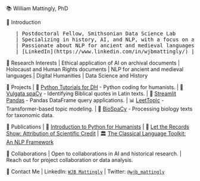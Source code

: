 📚 William Mattingly, PhD

📕 Introduction
<pre>
   | Postdoctoral Fellow, Smithsonian Data Science Lab
   | Specializing in history, AI, and NLP, with a focus on archival documents.
   | Passionate about NLP for ancient and medieval languages.
   | [LinkedIn](https://www.linkedin.com/in/wjbmattingly/) | [Twitter](https://twitter.com/wjb_mattingly)
</pre>
📘 Research Interests
   | Ethical application of AI on archival documents
   | Holocaust and Human Rights documents
   | NLP for ancient and medieval languages
   | Digital Humanities
   | Data Science and History

📙 Projects
   | 🐍 [Python Tutorials for DH](https://www.youtube.com/pythontutorialsfordigitalhumanities) - Python coding for humanists.
   | 📖 [Vulgata spaCy](https://github.com/wjbmattingly/vulgata-spacy) - Identifying Biblical quotes in Latin texts.
   | 🐼 [Streamlit Pandas](https://github.com/wjbmattingly/streamlit-pandas) - Pandas DataFrame query applications.
   | 📊 [LeetTopic](https://github.com/wjbmattingly/leet-topic) - Transformer-based topic modeling.
   | 🧬 [BioSpaCy](https://github.com/wjbmattingly/biospacy) - Processing biology texts for taxonomic data.

📗 Publications
   | 📖 [Introduction to Python for Humanists](https://www.routledge.com/Introduction-to-Python-for-Humanists/Mattingly/p/book/9781032378374)
   | 🧪 [Let the Records Show: Attribution of Scientific Credit](https://www.journals.uchicago.edu/doi/10.1086/724949)
   | 🏛️ [The Classical Language Toolkit: An NLP Framework](https://aclanthology.org/2021.acl-demo.3.pdf)

📔 Collaborations
   | Open to collaborations in AI and historical research.
   | Reach out for project collaboration or data analysis.

📒 Contact Me
   | LinkedIn: [`WJB Mattingly`](https://www.linkedin.com/in/wjbmattingly/)
   | Twitter: [`@wjb_mattingly`](https://twitter.com/wjb_mattingly)
